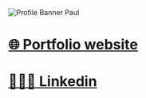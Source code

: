 <picture>
  <source media="(prefers-color-scheme: dark)" srcset="https://user-images.githubusercontent.com/62121921/236942563-5bff6ef8-e7b8-4623-8bec-1cc9202890e7.png">
  <source media="(prefers-color-scheme: light)" srcset="https://user-images.githubusercontent.com/62121921/227741508-1f80bab0-54ed-482a-944f-103e1df54561.png">
  <img alt="Profile Banner Paul" src="https://user-images.githubusercontent.com/62121921/227741508-1f80bab0-54ed-482a-944f-103e1df54561.png">
</picture>

<h1><a href="https://pauls23.000webhostapp.com" target="_blank">🌐 Portfolio website</a></h1>
<h1><a href="https://www.linkedin.com/in/paul-stanescu/" target="_blank">👨🏼‍💻 Linkedin</a></h1>
